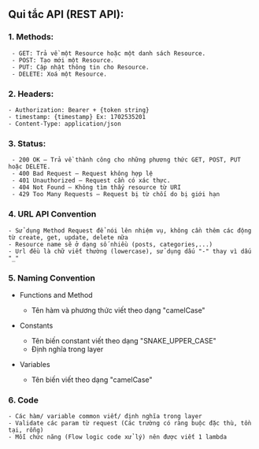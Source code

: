 ## Qui tắc API (REST API):

### 1. Methods:
     - GET: Trả về một Resource hoặc một danh sách Resource.
     - POST: Tạo mới một Resource.
     - PUT: Cập nhật thông tin cho Resource.
     - DELETE: Xoá một Resource.

### 2. Headers:
    - Authorization: Bearer + {token string}
    - timestamp: {timestamp} Ex: 1702535201
    - Content-Type: application/json

### 3. Status:
     - 200 OK – Trả về thành công cho những phương thức GET, POST, PUT hoặc DELETE.
     - 400 Bad Request – Request không hợp lệ
     - 401 Unauthorized – Request cần có xác thực.
     - 404 Not Found – Không tìm thấy resource từ URI
     - 429 Too Many Requests – Request bị từ chối do bị giới hạn

### 4. URL API Convention
    - Sử dụng Method Request để nói lên nhiệm vụ, không cần thêm các động từ create, get, update, delete nữa
    - Resource name sẽ ở dạng số nhiều (posts, categories,...)
    - Url đều là chữ viết thường (lowercase), sử dụng dấu "-" thay vì dấu "_"

### 5. Naming Convention
* Functions and Method
    - Tên hàm và phương thức viết theo dạng "camelCase"

* Constants
    - Tên biến constant viết theo dạng "SNAKE_UPPER_CASE"
    - Định nghĩa trong layer

* Variables
    - Tên biến viết theo dạng "camelCase"

### 6. Code
    - Các hàm/ variable common viết/ định nghĩa trong layer
    - Validate các param từ request (Các trường có ràng buộc đặc thù, tồn tại, rỗng)
    - Mỗi chức năng (Flow logic code xử lý) nên được viết 1 lambda 
